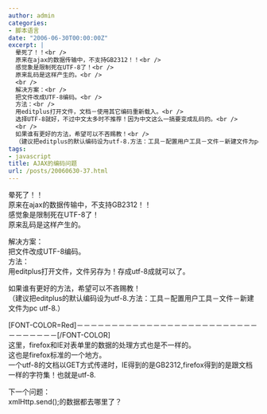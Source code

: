 ```yaml
---
author: admin
categories:
- 脚本语言
date: "2006-06-30T00:00:00Z"
excerpt: |
  晕死了！！<br />
  原来在ajax的数据传输中，不支持GB2312！！<br />
  感觉象是限制死在UTF-8了！<br />
  原来乱码是这样产生的。<br />
  <br />
  解决方案：<br />
  把文件改成UTF-8编码。<br />
  方法：<br />
  用editplus打开文件，文档－使用其它编码重新载入。<br />
  选择UTF-8就好，不过中文太多时不推荐！因为中文这么一搞要变成乱码的。<br />
  <br />
  如果谁有更好的方法，希望可以不吝赐教！<br />
  （建议把editplus的默认编码设为utf-8.方法：工具－配置用户工具－文件－新建文件为pc utf-8....
tags:
- javascript
title: AJAX的编码问题
url: /posts/20060630-37.html
---
```

晕死了！！  
原来在ajax的数据传输中，不支持GB2312！！  
感觉象是限制死在UTF-8了！  
原来乱码是这样产生的。

解决方案：  
把文件改成UTF-8编码。  
方法：  
用editplus打开文件，文件另存为！存成utf-8成就可以了。

如果谁有更好的方法，希望可以不吝赐教！  
（建议把editplus的默认编码设为utf-8.方法：工具－配置用户工具－文件－新建文件为pc utf-8.）

[FONT-COLOR=Red]－－－－－－－－－－－－－－－－－－－－－－－－－－－－－－－－－[/FONT-COLOR]  
这里，firefox和IE对表单里的数据的处理方式也是不一样的。  
这也是firefox标准的一个地方。  
一个utf-8的文档以GET方式传递时，IE得到的是GB2312,firefox得到的是跟文档一样的字符集！也就是utf-8.

下一个问题：  
xmlHttp.send();的数据都去哪里了？